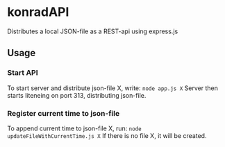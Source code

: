 # konradAPI
Distributes a local JSON-file as a REST-api using express.js

## Usage

### Start API

To start server and distribute json-file X, write:
```node app.js X```
Server then starts liteneing on port 313, distributing json-file.

### Register current time to json-file

To append current time to json-file X, run:
```node updateFileWithCurrentTime.js X```
If there is no file X, it will be created.

